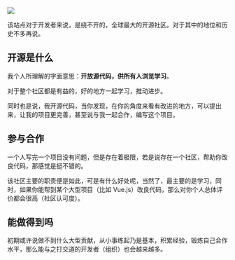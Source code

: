 ![](../images/4.png)

该站点对于开发者来说，是绕不开的，全球最大的开源社区。对于其中的地位和历史不多再说。

## 开源是什么

我个人所理解的字面意思：**开放源代码，供所有人浏览学习**。

对于整个社区都是有益的，好的地方一起学习，推动进步。

同时也是说，我开源代码，当你发现，在你的角度来看有改进的地方，可以提出来，让我的项目更完善，甚至说与我一起合作，编写这个项目。

## 参与合作

一个人写完一个项目没有问题，但是存在着极限，若是说存在一个社区，帮助你改良代码，那感觉是挺不错的。

该社区主要的职责便是如此，可是有什么好处呢，当然了，最主要的是学习，同时，如果你能帮到某个大型项目（比如 Vue.js）改良代码，那么对你个人总体评价都会很高（社区认可度）。

## 能做得到吗

初期或许说做不到什么大型贡献，从小事练起乃是基本，积累经验，锻炼自己合作水平，那么能与之打交道的开发者（组织）也会越来越多。
